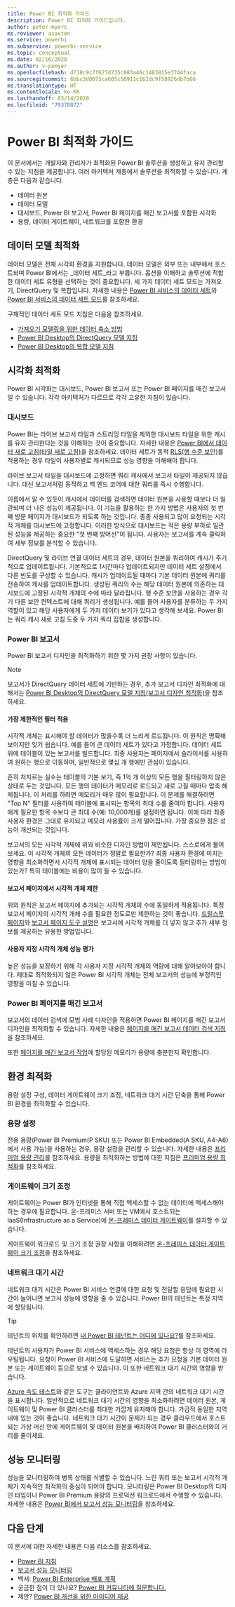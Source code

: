 ```yaml
---
title: Power BI 최적화 가이드
description: Power BI 최적화 가이드입니다.
author: peter-myers
ms.reviewer: asaxton
ms.service: powerbi
ms.subservice: powerbi-service
ms.topic: conceptual
ms.date: 02/16/2020
ms.author: v-pemyer
ms.openlocfilehash: d718c9c7f627d735c083a46c1483815e3744faca
ms.sourcegitcommit: 6bbc3d0073ca605c50911c162dc9f58926db7b66
ms.translationtype: HT
ms.contentlocale: ko-KR
ms.lasthandoff: 03/14/2020
ms.locfileid: "79378872"
---
```

# <a name="optimization-guide-for-power-bi"></a>Power BI 최적화 가이드

이 문서에서는 개발자와 관리자가 최적화된 Power BI 솔루션을 생성하고 유지 관리할 수 있는 지침을 제공합니다. 여러 아키텍처 계층에서 솔루션을 최적화할 수 있습니다. 계층은 다음과 같습니다.

- 데이터 원본
- 데이터 모델
- 대시보드, Power BI 보고서, Power BI 페이지를 매긴 보고서를 포함한 시각화
- 용량, 데이터 게이트웨이, 네트워크를 포함한 환경

## <a name="optimizing-the-data-model"></a>데이터 모델 최적화

데이터 모델은 전체 시각화 환경을 지원합니다. 데이터 모델은 외부 또는 내부에서 호스트되며 Power BI에서는 _데이터 세트_라고 부릅니다. 옵션을 이해하고 솔루션에 적합한 데이터 세트 유형을 선택하는 것이 중요합니다. 세 가지 데이터 세트 모드는 가져오기, DirectQuery 및 복합입니다. 자세한 내용은 [Power BI 서비스의 데이터 세트](../service-datasets-understand.md)와 [Power BI 서비스의 데이터 세트 모드](../service-dataset-modes-understand.md)를 참조하세요.

구체적인 데이터 세트 모드 지침은 다음을 참조하세요.

- [가져오기 모델링을 위한 데이터 축소 방법](import-modeling-data-reduction.md)
- [Power BI Desktop의 DirectQuery 모델 지침](directquery-model-guidance.md)
- [Power BI Desktop의 복합 모델 지침](composite-model-guidance.md)

## <a name="optimizing-visualizations"></a>시각화 최적화

Power BI 시각화는 대시보드, Power BI 보고서 또는 Power BI 페이지를 매긴 보고서일 수 있습니다. 각각 아키텍처가 다르므로 각각 고유한 지침이 있습니다. 

### <a name="dashboards"></a>대시보드

Power BI는 라이브 보고서 타일과 스트리밍 타일을 제외한 대시보드 타일을 위한 캐시를 유지 관리한다는 것을 이해하는 것이 중요합니다. 자세한 내용은 [Power BI에서 데이터 새로 고침(타일 새로 고침)](../refresh-data.md#tile-refresh)을 참조하세요. 데이터 세트가 동적 [RLS(행 수준 보안)](../service-admin-rls.md)를 적용하는 경우 타일이 사용자별로 캐시되므로 성능 영향을 이해해야 합니다.

라이브 보고서 타일을 대시보드에 고정하면 쿼리 캐시에서 보고서 타일이 제공되지 않습니다. 대신 보고서처럼 동작하고 백 엔드 코어에 대한 쿼리를 즉시 수행합니다.

이름에서 알 수 있듯이 캐시에서 데이터를 검색하면 데이터 원본을 사용할 때보다 더 일관되며 더 나은 성능이 제공됩니다. 이 기능을 활용하는 한 가지 방법은 사용자의 첫 번째 방문 페이지가 대시보드가 되도록 하는 것입니다. 종종 사용되고 많이 요청되는 시각적 개체를 대시보드에 고정합니다. 이러한 방식으로 대시보드는 적은 용량 부하로 일관된 성능을 제공하는 중요한 "첫 번째 방어선"이 됩니다. 사용자는 보고서를 계속 클릭하여 세부 정보를 분석할 수 있습니다.

DirectQuery 및 라이브 연결 데이터 세트의 경우, 데이터 원본을 쿼리하여 캐시가 주기적으로 업데이트됩니다. 기본적으로 1시간마다 업데이트되지만 데이터 세트 설정에서 다른 빈도를 구성할 수 있습니다. 캐시가 업데이트될 때마다 기본 데이터 원본에 쿼리를 전송하여 캐시를 업데이트합니다. 생성된 쿼리의 수는 해당 데이터 원본에 의존하는 대시보드에 고정된 시각적 개체의 수에 따라 달라집니다. 행 수준 보안을 사용하는 경우 각기 다른 보안 컨텍스트에 대해 쿼리가 생성됩니다. 예를 들어 사용자를 분류하는 두 가지 역할이 있고 해당 사용자에게 두 가지 데이터 보기가 있다고 생각해 보세요. Power BI는 쿼리 캐시 새로 고침 도중 두 가지 쿼리 집합을 생성합니다.

### <a name="power-bi-reports"></a>Power BI 보고서

Power BI 보고서 디자인을 최적화하기 위한 몇 가지 권장 사항이 있습니다.

> [!NOTE]
> 보고서가 DirectQuery 데이터 세트에 기반하는 경우, 추가 보고서 디자인 최적화에 대해서는 [Power BI Desktop의 DirectQuery 모델 지침(보고서 디자인 최적화)](directquery-model-guidance.md#optimize-report-designs)을 참조하세요.

#### <a name="apply-the-most-restrictive-filters"></a>가장 제한적인 필터 적용

시각적 개체는 표시해야 할 데이터가 많을수록 더 느리게 로드됩니다. 이 원칙은 명확해 보이지만 잊기 쉽습니다. 예를 들어 큰 데이터 세트가 있다고 가정합니다. 데이터 세트 위에 테이블이 있는 보고서를 빌드합니다. 최종 사용자는 페이지에서 슬라이서를 사용하여 원하는 행으로 이동하며, 일반적으로 몇십 개 행에만 관심이 있습니다.

흔히 저지르는 실수는 테이블의 기본 보기, 즉 1억 개 이상의 모든 행을 필터링하지 않은 상태로 두는 것입니다. 모든 행의 데이터가 메모리로 로드되고 새로 고칠 때마다 압축 해제됩니다. 이 처리를 하려면 메모리가 매우 많이 필요합니다. 이 문제를 해결하려면 "Top N" 필터를 사용하여 테이블에 표시되는 항목의 최대 수를 줄여야 합니다. 사용자에게 필요한 항목 수보다 큰 최대 수(예: 10,000개)를 설정하면 됩니다. 이에 따라 최종 사용자 환경은 그대로 유지되고 메모리 사용률이 크게 떨어집니다. 가장 중요한 점은 성능이 개선되는 것입니다.

보고서의 모든 시각적 개체에 위와 비슷한 디자인 방법이 제안됩니다. 스스로에게 물어보세요. 이 시각적 개체의 모든 데이터가 정말로 필요한가? 최종 사용자 환경에 미치는 영향을 최소화하면서 시각적 개체에 표시되는 데이터 양을 줄이도록 필터링하는 방법이 있는가? 특히 테이블에는 비용이 많이 들 수 있습니다.

#### <a name="limit-visuals-on-report-pages"></a>보고서 페이지에서 시각적 개체 제한

위의 원칙은 보고서 페이지에 추가되는 시각적 개체의 수에 동일하게 적용됩니다. 특정 보고서 페이지의 시각적 개체 수를 필요한 정도로만 제한하는 것이 좋습니다. [드릴스루 페이지](report-drillthrough.md)와 [보고서 페이지 도구 설명](report-page-tooltips.md)은 보고서에 시각적 개체를 더 넣지 않고 추가 세부 정보를 제공하는 유용한 방법입니다.

#### <a name="evaluate-custom-visual-performance"></a>사용자 지정 시각적 개체 성능 평가

높은 성능을 보장하기 위해 각 사용자 지정 시각적 개체의 역량에 대해 알아보아야 합니다. 제대로 최적화되지 않은 Power BI 시각적 개체는 전체 보고서의 성능에 부정적인 영향을 미칠 수 있습니다.

### <a name="power-bi-paginated-reports"></a>Power BI 페이지를 매긴 보고서

보고서의 데이터 검색에 모범 사례 디자인을 적용하면 Power BI 페이지를 매긴 보고서 디자인을 최적화할 수 있습니다. 자세한 내용은 [페이지를 매긴 보고서 데이터 검색 지침](report-paginated-data-retrieval.md)을 참조하세요.

또한 [페이지를 매긴 보고서 작업](../service-admin-premium-workloads.md#paginated-reports)에 할당된 메모리가 용량에 충분한지 확인합니다.

## <a name="optimizing-the-environment"></a>환경 최적화

용량 설정 구성, 데이터 게이트웨이 크기 조정, 네트워크 대기 시간 단축을 통해 Power BI 환경을 최적화할 수 있습니다.

### <a name="capacity-settings"></a>용량 설정

전용 용량(Power BI Premium(P SKU) 또는 Power BI Embedded(A SKU, A4-A6)에서 사용 가능)을 사용하는 경우, 용량 설정을 관리할 수 있습니다. 자세한 내용은 [프리미엄 용량 관리](../service-premium-capacity-manage.md)를 참조하세요. 용량을 최적화하는 방법에 대한 지침은 [프리미엄 용량 최적화](../service-premium-capacity-optimize.md)를 참조하세요.

### <a name="gateway-sizing"></a>게이트웨이 크기 조정

게이트웨이는 Power BI가 인터넷을 통해 직접 액세스할 수 없는 데이터에 액세스해야 하는 경우에 필요합니다. 온-프레미스 서버 또는 VM에서 호스트되는 IaaS(Infrastructure as a Service)에 [온-프레미스 데이터 게이트웨이](../service-gateway-onprem.md)를 설치할 수 있습니다.

게이트웨이 워크로드 및 크기 조정 권장 사항을 이해하려면 [온-프레미스 데이터 게이트웨이 크기 조정](gateway-onprem-sizing.md)을 참조하세요.

### <a name="network-latency"></a>네트워크 대기 시간

네트워크 대기 시간은 Power BI 서비스 연결에 대한 요청 및 전달할 응답에 필요한 시간이 늘어나면 보고서 성능에 영향을 줄 수 있습니다. Power BI의 테넌트는 특정 지역에 할당됩니다.

> [!TIP]
> 테넌트의 위치를 확인하려면 [내 Power BI 테넌트는 어디에 있나요?](../service-admin-where-is-my-tenant-located.md)를 참조하세요.

테넌트의 사용자가 Power BI 서비스에 액세스하는 경우 해당 요청은 항상 이 영역에 라우팅됩니다. 요청이 Power BI 서비스에 도달하면 서비스는 추가 요청을 기본 데이터 원본 또는 게이트웨이 등으로 보낼 수 있습니다. 이 또한 네트워크 대기 시간의 영향을 받습니다.

[Azure 속도 테스트](https://azurespeedtest.azurewebsites.net/)와 같은 도구는 클라이언트와 Azure 지역 간의 네트워크 대기 시간을 표시합니다. 일반적으로 네트워크 대기 시간의 영향을 최소화하려면 데이터 원본, 게이트웨이 및 Power BI 클러스터를 최대한 가깝게 유지해야 합니다. 가급적 동일한 지역 내에 있는 것이 좋습니다. 네트워크 대기 시간이 문제가 되는 경우 클라우드에서 호스트되는 가상 머신 안에 게이트웨이 및 데이터 원본을 배치하여 Power BI 클러스터와의 거리를 줄이세요.

## <a name="monitoring-performance"></a>성능 모니터링

성능을 모니터링하여 병목 상태를 식별할 수 있습니다. 느린 쿼리 또는 보고서 시각적 개체가 지속적인 최적화의 중심이 되어야 합니다. 모니터링은 Power BI Desktop의 디자인 타임이나 Power BI Premium 용량의 프로덕션 워크로드에서 수행할 수 있습니다. 자세한 내용은 [Power BI에서 보고서 성능 모니터링](monitor-report-performance.md)을 참조하세요.

## <a name="next-steps"></a>다음 단계

이 문서에 대한 자세한 내용은 다음 리소스를 참조하세요.

- [Power BI 지침](index.yml)
- [보고서 성능 모니터링](monitor-report-performance.md)
- 백서: [Power BI Enterprise 배포 계획](https://go.microsoft.com/fwlink/?linkid=2057861)
- 궁금한 점이 더 있나요? [Power BI 커뮤니티에 질문합니다.](https://community.powerbi.com/)
- 제안? [Power BI 개선을 위한 아이디어 제공](https://ideas.powerbi.com/)
